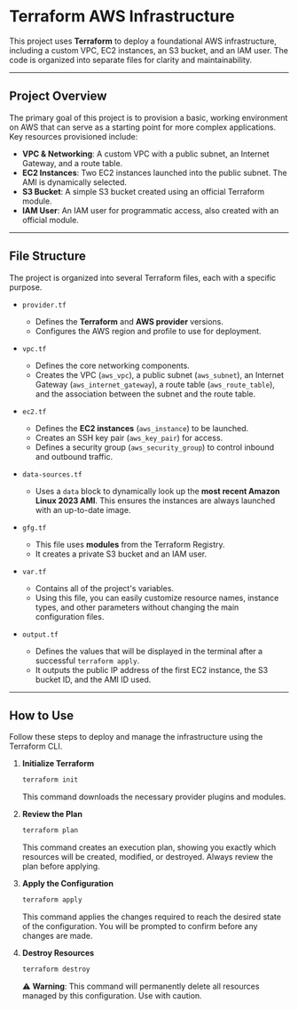 # Terraform AWS Infrastructure

This project uses **Terraform** to deploy a foundational AWS infrastructure, including a custom VPC, EC2 instances, an S3 bucket, and an IAM user. The code is organized into separate files for clarity and maintainability.

-----

## Project Overview

The primary goal of this project is to provision a basic, working environment on AWS that can serve as a starting point for more complex applications. Key resources provisioned include:

  * **VPC & Networking**: A custom VPC with a public subnet, an Internet Gateway, and a route table.
  * **EC2 Instances**: Two EC2 instances launched into the public subnet. The AMI is dynamically selected.
  * **S3 Bucket**: A simple S3 bucket created using an official Terraform module.
  * **IAM User**: An IAM user for programmatic access, also created with an official module.

-----

## File Structure

The project is organized into several Terraform files, each with a specific purpose.

  * `provider.tf`

      * Defines the **Terraform** and **AWS provider** versions.
      * Configures the AWS region and profile to use for deployment.

  * `vpc.tf`

      * Defines the core networking components.
      * Creates the VPC (`aws_vpc`), a public subnet (`aws_subnet`), an Internet Gateway (`aws_internet_gateway`), a route table (`aws_route_table`), and the association between the subnet and the route table.

  * `ec2.tf`

      * Defines the **EC2 instances** (`aws_instance`) to be launched.
      * Creates an SSH key pair (`aws_key_pair`) for access.
      * Defines a security group (`aws_security_group`) to control inbound and outbound traffic.

  * `data-sources.tf`

      * Uses a `data` block to dynamically look up the **most recent Amazon Linux 2023 AMI**. This ensures the instances are always launched with an up-to-date image.

  * `gfg.tf`

      * This file uses **modules** from the Terraform Registry.
      * It creates a private S3 bucket and an IAM user.

  * `var.tf`

      * Contains all of the project's variables.
      * Using this file, you can easily customize resource names, instance types, and other parameters without changing the main configuration files.

  * `output.tf`

      * Defines the values that will be displayed in the terminal after a successful `terraform apply`.
      * It outputs the public IP address of the first EC2 instance, the S3 bucket ID, and the AMI ID used.

-----

## How to Use

Follow these steps to deploy and manage the infrastructure using the Terraform CLI.

1.  **Initialize Terraform**

    ```sh
    terraform init
    ```

    This command downloads the necessary provider plugins and modules.

2.  **Review the Plan**

    ```sh
    terraform plan
    ```

    This command creates an execution plan, showing you exactly which resources will be created, modified, or destroyed. Always review the plan before applying.

3.  **Apply the Configuration**

    ```sh
    terraform apply
    ```

    This command applies the changes required to reach the desired state of the configuration. You will be prompted to confirm before any changes are made.

4.  **Destroy Resources**

    ```sh
    terraform destroy
    ```

    ⚠️ **Warning**: This command will permanently delete all resources managed by this configuration. Use with caution.